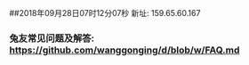 ##2018年09月28日07时12分07秒 新址: 159.65.60.167
### 兔友常见问题及解答: https://github.com/wanggonging/d/blob/w/FAQ.md
